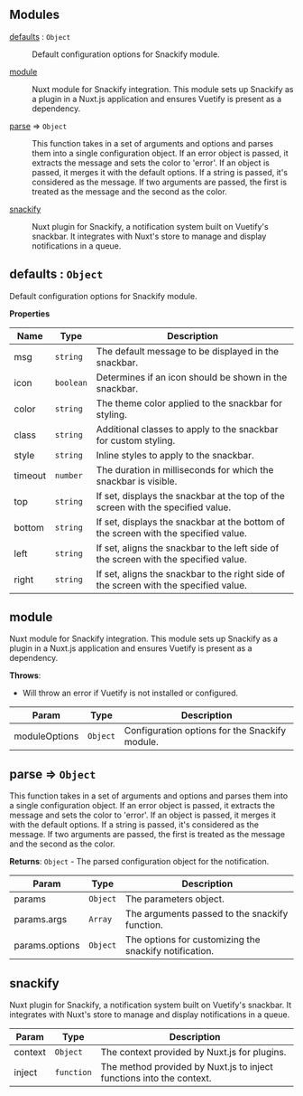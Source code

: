 ## Modules

<dl>
<dt><a href="#module_defaults">defaults</a> : <code>Object</code></dt>
<dd><p>Default configuration options for Snackify module.</p>
</dd>
<dt><a href="#module_module">module</a></dt>
<dd><p>Nuxt module for Snackify integration.
This module sets up Snackify as a plugin in a Nuxt.js application and ensures
Vuetify is present as a dependency.</p>
</dd>
<dt><a href="#module_parse">parse</a> ⇒ <code>Object</code></dt>
<dd><p>This function takes in a set of arguments and options and parses them into a single
configuration object. If an error object is passed, it extracts the message and sets
the color to &#39;error&#39;. If an object is passed, it merges it with the default options.
If a string is passed, it&#39;s considered as the message. If two arguments are passed,
the first is treated as the message and the second as the color.</p>
</dd>
<dt><a href="#module_snackify">snackify</a></dt>
<dd><p>Nuxt plugin for Snackify, a notification system built on Vuetify&#39;s snackbar.
It integrates with Nuxt&#39;s store to manage and display notifications in a queue.</p>
</dd>
</dl>

<a name="module_defaults"></a>

## defaults : <code>Object</code>
Default configuration options for Snackify module.

**Properties**

| Name | Type | Description |
| --- | --- | --- |
| msg | <code>string</code> | The default message to be displayed in the snackbar. |
| icon | <code>boolean</code> | Determines if an icon should be shown in the snackbar. |
| color | <code>string</code> | The theme color applied to the snackbar for styling. |
| class | <code>string</code> | Additional classes to apply to the snackbar for custom styling. |
| style | <code>string</code> | Inline styles to apply to the snackbar. |
| timeout | <code>number</code> | The duration in milliseconds for which the snackbar is visible. |
| top | <code>string</code> | If set, displays the snackbar at the top of the screen with the specified value. |
| bottom | <code>string</code> | If set, displays the snackbar at the bottom of the screen with the specified value. |
| left | <code>string</code> | If set, aligns the snackbar to the left side of the screen with the specified value. |
| right | <code>string</code> | If set, aligns the snackbar to the right side of the screen with the specified value. |

<a name="module_module"></a>

## module
Nuxt module for Snackify integration.
This module sets up Snackify as a plugin in a Nuxt.js application and ensures
Vuetify is present as a dependency.

**Throws**:

- Will throw an error if Vuetify is not installed or configured.


| Param | Type | Description |
| --- | --- | --- |
| moduleOptions | <code>Object</code> | Configuration options for the Snackify module. |

<a name="module_parse"></a>

## parse ⇒ <code>Object</code>
This function takes in a set of arguments and options and parses them into a single
configuration object. If an error object is passed, it extracts the message and sets
the color to 'error'. If an object is passed, it merges it with the default options.
If a string is passed, it's considered as the message. If two arguments are passed,
the first is treated as the message and the second as the color.

**Returns**: <code>Object</code> - The parsed configuration object for the notification.  

| Param | Type | Description |
| --- | --- | --- |
| params | <code>Object</code> | The parameters object. |
| params.args | <code>Array</code> | The arguments passed to the snackify function. |
| params.options | <code>Object</code> | The options for customizing the snackify notification. |

<a name="module_snackify"></a>

## snackify
Nuxt plugin for Snackify, a notification system built on Vuetify's snackbar.
It integrates with Nuxt's store to manage and display notifications in a queue.


| Param | Type | Description |
| --- | --- | --- |
| context | <code>Object</code> | The context provided by Nuxt.js for plugins. |
| inject | <code>function</code> | The method provided by Nuxt.js to inject functions  into the context. |

